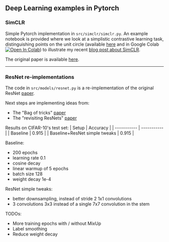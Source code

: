 ## Deep Learning examples in Pytorch

### SimCLR
Simple Pytorch implementation in `src/simclr/simclr.py`.
An example notebook is provided where we look at a simplistic contrastive learning task, distinguishing points on the unit circle (available [here](https://github.com/Arnaud15/ptorch_examples/blob/master/simclr_unit_circle.ipynb) and in Google Colab [![Open In Colab](https://colab.research.google.com/assets/colab-badge.svg)](https://colab.research.google.com/drive/1VuH-5GxcCOoqPyBbMOkRwC1Zz39Kqz1W?usp=sharing)) to illustrate my recent [blog post about SimCLR](https://arnaudautef.com/deep%20learning/computer%20vision/contrastive%20learning/2021/11/08/simclr.html).

The original paper is available [here](https://arxiv.org/abs/2002.05709).

---

### ResNet re-implementations
The code in `src/models/resnet.py` is a re-implementation of the original ResNet [paper](https://arxiv.org/abs/1512.03385).


Next steps are implementing ideas from:
- The "Bag of tricks" [paper](https://arxiv.org/abs/1812.01187)
- The "revisiting ResNets" [paper](https://arxiv.org/abs/2103.07579)


Results on CIFAR-10's test set:
| Setup      | Accuracy |
| ----------- | ----------- |
| Baseline      | 0.915      |
| Baseline+ResNet simple tweaks   | 0.915        |


Baseline:
- 200 epochs
- learning rate 0.1
- cosine decay
- linear warmup of 5 epochs
- batch size 128
- weight decay 1e-4

ResNet simple tweaks:
- better downsampling, instead of stride 2 1x1 convolutions
- 3 convolutions 3x3 instead of a single 7x7 convolution in the stem

TODOs:
- More training epochs with / without MixUp
- Label smoothing
- Reduce weight decay
